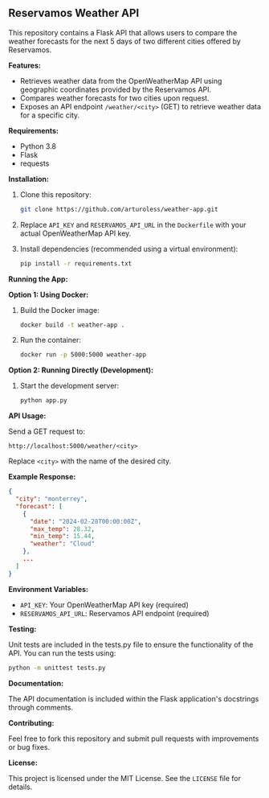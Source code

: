 ## Reservamos Weather API

This repository contains a Flask API that allows users to compare the weather forecasts for the next 5 days of two different cities offered by Reservamos.

**Features:**

- Retrieves weather data from the OpenWeatherMap API using geographic coordinates provided by the Reservamos API.
- Compares weather forecasts for two cities upon request.
- Exposes an API endpoint `/weather/<city>` (GET) to retrieve weather data for a specific city.

**Requirements:**

- Python 3.8
- Flask
- requests

**Installation:**

1. Clone this repository:

   ```bash
   git clone https://github.com/arturoless/weather-app.git
   ```

2. Replace `API_KEY` and `RESERVAMOS_API_URL` in the `Dockerfile` with your actual OpenWeatherMap API key.

3. Install dependencies (recommended using a virtual environment):

   ```bash
   pip install -r requirements.txt
   ```

**Running the App:**

**Option 1: Using Docker:**

1. Build the Docker image:

   ```bash
   docker build -t weather-app .
   ```

2. Run the container:

   ```bash
   docker run -p 5000:5000 weather-app
   ```

**Option 2: Running Directly (Development):**

1. Start the development server:

   ```bash
   python app.py
   ```

**API Usage:**

Send a GET request to:

```
http://localhost:5000/weather/<city>
```

Replace `<city>` with the name of the desired city.

**Example Response:**

```json
{
  "city": "monterrey",
  "forecast": [
    {
      "date": "2024-02-28T00:00:00Z",
      "max_temp": 28.32,
      "min_temp": 15.44,
      "weather": "Cloud"
    },
    ...
  ]
}
```

**Environment Variables:**

- `API_KEY`: Your OpenWeatherMap API key (required)
- `RESERVAMOS_API_URL`: Reservamos API endpoint (required)

**Testing:**

Unit tests are included in the tests.py file to ensure the functionality of the API. You can run the tests using:

   ```bash
   python -m unittest tests.py
   ```

**Documentation:**

The API documentation is included within the Flask application's docstrings through comments. 

**Contributing:**

Feel free to fork this repository and submit pull requests with improvements or bug fixes.

**License:**

This project is licensed under the MIT License. See the `LICENSE` file for details.
